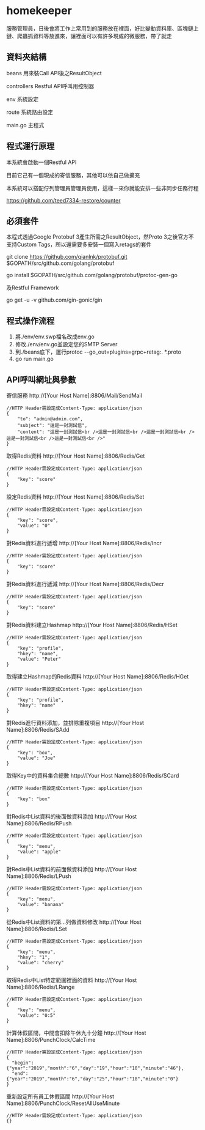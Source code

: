 # homekeeper
服務管理員，日後會將工作上常用到的服務放在裡面，好比變動資料庫、區塊鏈上鏈、爬蟲抓資料等放進來，讓裡面可以有許多現成的微服務，帶了就走

## 資料夾結構
beans 用來裝Call API後之ResultObject

controllers Restful API呼叫用控制器

env 系統設定

route 系統路由設定

main.go 主程式

## 程式運行原理
本系統會啟動一個Restful API

目前它己有一個現成的寄信服務，其他可以依自己做擴充

本系統可以搭配佇列管理員管理員使用，這樣一來你就能安排一些非同步任務行程

https://github.com/teed7334-restore/counter

## 必須套件
本程式透過Google Protobuf 3產生所需之ResultObject，然Proto 3之後官方不支持Custom Tags，所以還需要多安裝一個寫入retags的套件

git clone https://github.com/qianlnk/protobuf.git $GOPATH/src/github.com/golang/protobuf

go install $GOPATH/src/github.com/golang/protobuf/protoc-gen-go

及Restful Framework

go get -u -v github.com/gin-gonic/gin

## 程式操作流程
1. 將./env/env.swp檔名改成env.go
2. 修改./env/env.go並設定您的SMTP Server
3. 到./beans底下，運行protoc --go_out=plugins=grpc+retag:. *.proto
4. go run main.go

## API呼叫網址與參數
寄信服務 http://[Your Host Name]:8806/Mail/SendMail
```
//HTTP Header需設定成Content-Type: application/json
{
    "to": "admin@admin.com",
    "subject": "這是一封測試信",
    "content": "這是一封測試信<br />這是一封測試信<br />這是一封測試信<br />這是一封測試信<br />這是一封測試信<br />"
}
```

取得Redis資料 http://[Your Host Name]:8806/Redis/Get
```
//HTTP Header需設定成Content-Type: application/json
{
    "key": "score"
}
```

設定Redis資料 http://[Your Host Name]:8806/Redis/Set
```
//HTTP Header需設定成Content-Type: application/json
{
    "key": "score",
    "value": "0"
}
```

對Redis資料進行遞增 http://[Your Host Name]:8806/Redis/Incr
```
//HTTP Header需設定成Content-Type: application/json
{
    "key": "score"
}
```

對Redis資料進行遞減 http://[Your Host Name]:8806/Redis/Decr
```
//HTTP Header需設定成Content-Type: application/json
{
    "key": "score"
}
```

對Redis資料建立Hashmap http://[Your Host Name]:8806/Redis/HSet
```
//HTTP Header需設定成Content-Type: application/json
{
    "key": "profile",
    "hkey": "name",
    "value": "Peter"
}
```

取得建立Hashmap的Redis資料 http://[Your Host Name]:8806/Redis/HGet
```
//HTTP Header需設定成Content-Type: application/json
{
    "key": "profile",
    "hkey": "name"
}
```

對Redis進行資料添加，並排除重複項目 http://[Your Host Name]:8806/Redis/SAdd
```
//HTTP Header需設定成Content-Type: application/json
{
    "key": "box",
    "value": "Joe"
}
```

取得Key中的資料集合總數 http://[Your Host Name]:8806/Redis/SCard
```
//HTTP Header需設定成Content-Type: application/json
{
    "key": "box"
}
```

對Redis中List資料的後面做資料添加 http://[Your Host Name]:8806/Redis/RPush
```
//HTTP Header需設定成Content-Type: application/json
{
    "key": "menu",
    "value": "apple"
}
```

對Redis中List資料的前面做資料添加 http://[Your Host Name]:8806/Redis/LPush
```
//HTTP Header需設定成Content-Type: application/json
{
    "key": "menu",
    "value": "banana"
}
```

從Redis中List資料的第...列做資料修改 http://[Your Host Name]:8806/Redis/LSet
```
//HTTP Header需設定成Content-Type: application/json
{
    "key": "menu",
    "hkey": "1",
    "value": "cherry"
}
```

取得Redis中List特定範圍裡面的資料 http://[Your Host Name]:8806/Redis/LRange
```
//HTTP Header需設定成Content-Type: application/json
{
    "key": "menu",
    "value": "0:5"
}
```

計算休假區間，中間會扣除午休九十分鐘 http://[Your Host Name]:8806/PunchClock/CalcTime
```
//HTTP Header需設定成Content-Type: application/json
{
  "begin":{"year":"2019","month":"6","day":"19","hour":"10","minute":"46"},
  "end":{"year":"2019","month":"6","day":"25","hour":"18","minute":"0"}
}
```

重新設定所有員工休假區間 http://[Your Host Name]:8806/PunchClock/ResetAllUseMinute
```
//HTTP Header需設定成Content-Type: application/json
{}
```
